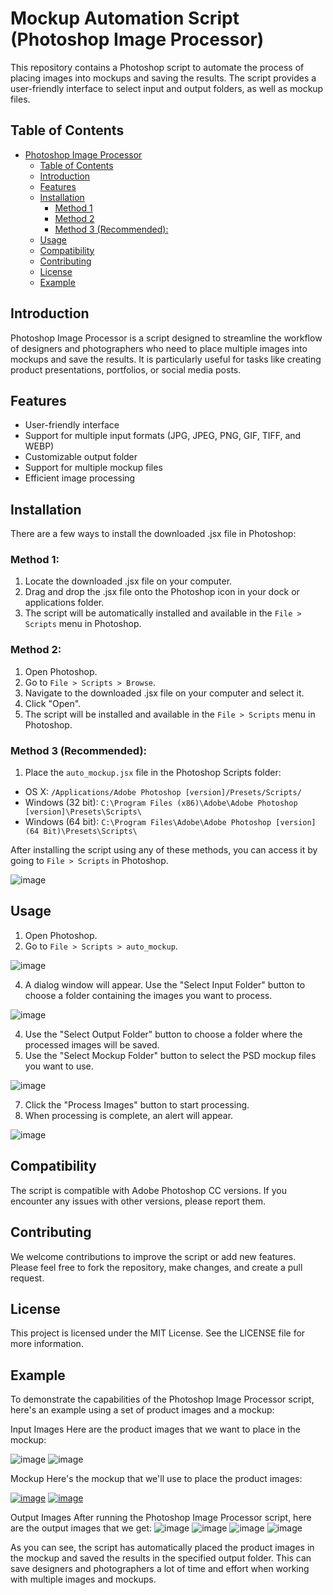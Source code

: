 # Mockup Automation Script (Photoshop Image Processor)

This repository contains a Photoshop script to automate the process of placing images into mockups and saving the results. The script provides a user-friendly interface to select input and output folders, as well as mockup files.

## Table of Contents

- [Photoshop Image Processor](#photoshop-image-processor)
  - [Table of Contents](#table-of-contents)
  - [Introduction](#introduction)
  - [Features](#features)
  - [Installation](#installation)
    - [Method 1](#method-1)
    - [Method 2](#method-2)
    - [Method 3 (Recommended):](#method-3-recommended)
  - [Usage](#usage)
  - [Compatibility](#compatibility)
  - [Contributing](#contributing)
  - [License](#license)
  - [Example](#example)

## Introduction

Photoshop Image Processor is a script designed to streamline the workflow of designers and photographers who need to place multiple images into mockups and save the results. It is particularly useful for tasks like creating product presentations, portfolios, or social media posts.

## Features

- User-friendly interface
- Support for multiple input formats (JPG, JPEG, PNG, GIF, TIFF, and WEBP)
- Customizable output folder
- Support for multiple mockup files
- Efficient image processing

## Installation

There are a few ways to install the downloaded .jsx file in Photoshop:

### Method 1:

1. Locate the downloaded .jsx file on your computer.
2. Drag and drop the .jsx file onto the Photoshop icon in your dock or applications folder.
3. The script will be automatically installed and available in the `File > Scripts` menu in Photoshop.

### Method 2:

1. Open Photoshop.
2. Go to `File > Scripts > Browse`.
3. Navigate to the downloaded .jsx file on your computer and select it.
4. Click "Open".
5. The script will be installed and available in the `File > Scripts` menu in Photoshop.

### Method 3 (Recommended):

1. Place the `auto_mockup.jsx` file in the Photoshop Scripts folder:
- OS X: `/Applications/Adobe Photoshop [version]/Presets/Scripts/`
- Windows (32 bit): `C:\Program Files (x86)\Adobe\Adobe Photoshop [version]\Presets\Scripts\`
- Windows (64 bit): `C:\Program Files\Adobe\Adobe Photoshop [version] (64 Bit)\Presets\Scripts\`

After installing the script using any of these methods, you can access it by going to `File > Scripts` in Photoshop.

![image](https://user-images.githubusercontent.com/109564316/230352280-50e83b18-c67b-43bb-91e0-080c95ab9d11.png)


## Usage

1. Open Photoshop.
2. Go to `File > Scripts > auto_mockup`.

![image](https://user-images.githubusercontent.com/109564316/230352512-7624cd6f-9f37-4267-86a1-28272364e6f9.png)

4. A dialog window will appear. Use the "Select Input Folder" button to choose a folder containing the images you want to process.

![image](https://user-images.githubusercontent.com/109564316/230351766-d2d2c89a-86b1-490a-ab30-7925644c4fb9.png)

4. Use the "Select Output Folder" button to choose a folder where the processed images will be saved.
5. Use the "Select Mockup Folder" button to select the PSD mockup files you want to use.

![image](https://user-images.githubusercontent.com/109564316/230353319-d851f2c7-3427-4b0b-9b2e-2c0edcfec0ea.png)

7. Click the "Process Images" button to start processing.
8. When processing is complete, an alert will appear.

![image](https://user-images.githubusercontent.com/109564316/230352903-5d312bcc-951c-4486-879b-f3777c1b01b4.png)



## Compatibility

The script is compatible with Adobe Photoshop CC versions. If you encounter any issues with other versions, please report them.

## Contributing

We welcome contributions to improve the script or add new features. Please feel free to fork the repository, make changes, and create a pull request.

## License

This project is licensed under the MIT License. See the LICENSE file for more information.

## Example
To demonstrate the capabilities of the Photoshop Image Processor script, here's an example using a set of product images and a mockup:

Input Images
Here are the product images that we want to place in the mockup:

![image](https://user-images.githubusercontent.com/109564316/230354697-a8cb2b44-9dcc-4533-b2fd-5e6ca3d2ca16.png)
![image](https://user-images.githubusercontent.com/109564316/230354757-069f25d0-3ba0-453a-9470-cd8dd8758333.png)

Mockup
Here's the mockup that we'll use to place the product images:

[![image](https://user-images.githubusercontent.com/109564316/230355009-1972d514-5e3e-4091-9abb-faa7537912a3.png)](https://www.anthonyboyd.graphics/mockups/modern-dark-poster-mockup/)
[![image](https://user-images.githubusercontent.com/109564316/230355092-7d2e83a6-e6d8-4f25-add5-476ba1430c7d.png)](https://www.anthonyboyd.graphics/mockups/modern-poster-mockup-vol-2/)


Output Images
After running the Photoshop Image Processor script, here are the output images that we get:
![image](https://user-images.githubusercontent.com/109564316/230355525-c669fead-92b5-4ea8-9712-f2f008867040.png)
![image](https://user-images.githubusercontent.com/109564316/230355554-f5f20586-bbb1-441e-b1c9-f1aeeadd9b38.png)
![image](https://user-images.githubusercontent.com/109564316/230355579-4060b36c-9a44-4439-8d5d-d53080802608.png)
![image](https://user-images.githubusercontent.com/109564316/230355600-6018b43b-45ea-4839-947e-81aa8ac5fe74.png)

As you can see, the script has automatically placed the product images in the mockup and saved the results in the specified output folder. This can save designers and photographers a lot of time and effort when working with multiple images and mockups.

